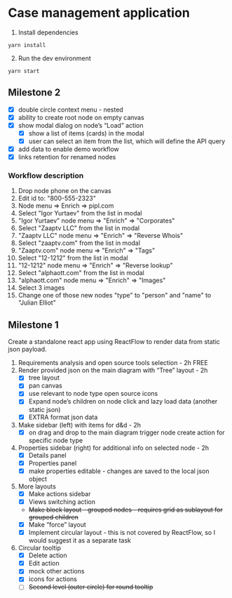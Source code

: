 # Case management application

1. Install dependencies

```
yarn install
```

2. Run the dev environment

```
yarn start
```

## Milestone 2
- [x]  double circle context menu - nested
- [x]  ability to create root node on empty canvas
- [x]  show modal dialog on node’s “Load” action
   - [x]  show a list of items (cards) in the modal
   - [x]  user can select an item from the list, which will define the API query
- [x]  add data to enable demo workflow
- [x] links retention for renamed nodes

### Workflow description
1. Drop node phone on the canvas
2. Edit id to: "800-555-2323"
3. Node menu => Enrich => pipl.com
4. Select "Igor Yurtaev" from the list in modal
5. "Igor Yurtaev" node menu => "Enrich" => "Corporates"
6. Select "Zaaptv LLC" from the list in modal
7. "Zaaptv LLC" node menu => "Enrich" => "Reverse Whois"
8. Select "zaaptv.com" from the list in modal
9. "Zaaptv.com" node menu => "Enrich" => "Tags"
10. Select "12-1212" from the list in modal
11. "12-1212" node menu => "Enrich" => "Reverse lookup"
12. Select "alphaott.com" from the list in modal
13. "alphaott.com" node menu => "Enrich" => "Images"
14. Select 3 images
15. Change one of those new nodes "type" to "person" and "name" to "Julian Elliot"

## Milestone 1
Create a standalone react app using ReactFlow to render data from static json payload.

1. Requirements analysis and open source tools selection - 2h FREE
2. Render provided json on the main diagram with “Tree” layout - 2h
    - [x]  tree layout
    - [x]  pan canvas
    - [x]  use relevant to node type open source icons
    - [x]  Expand node’s children on node click and lazy load data (another static json)
    - [x]  EXTRA format json data
3. Make sidebar (left) with items for d&d - 2h
    - [x]  on drag and drop to the main diagram trigger node create action for specific node type
4. Properties sidebar (right) for additional info on selected node - 2h
    - [x]  Details panel
    - [x]  Properties panel
    - [x]  make properties editable - changes are saved to the local json object
5. More layouts
    - [x]  Make actions sidebar
    - [x]  Views switching action
    - ~~Make block layout - grouped nodes - requires grid as sublayout for grouped children~~
    - [x]  Make “force” layout
    - [x]  Implement circular layout - this is not covered by ReactFlow, so I would suggest it as a separate task
6. Circular tooltip
    - [x]  Delete action
    - [x]  Edit action
    - [x]  mock other actions
    - [x]  icons for actions
    - [ ]  ~~Second level (outer circle) for round tooltip~~